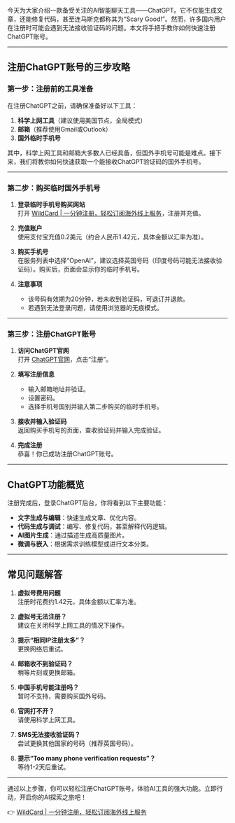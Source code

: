 今天为大家介绍一款备受关注的AI智能聊天工具——ChatGPT。它不仅能生成文章，还能修复代码，甚至连马斯克都称其为“Scary Good!”。然而，许多国内用户在注册时可能会遇到无法接收验证码的问题。本文将手把手教你如何快速注册ChatGPT账号。

---

## 注册ChatGPT账号的三步攻略

### 第一步：注册前的工具准备

在注册ChatGPT之前，请确保准备好以下工具：

1. **科学上网工具**（建议使用美国节点，全局模式）
2. **邮箱**（推荐使用Gmail或Outlook）
3. **国外临时手机号**

其中，科学上网工具和邮箱大多数人已经具备，但国外手机号可能是难点。接下来，我们将教你如何快速获取一个能接收ChatGPT验证码的国外手机号。

---

### 第二步：购买临时国外手机号

1. **登录临时手机号购买网站**  
   打开 [WildCard | 一分钟注册，轻松订阅海外线上服务](https://bit.ly/bewildcard)，注册并充值。

2. **充值账户**  
   使用支付宝充值0.2美元（约合人民币1.42元，具体金额以汇率为准）。

3. **购买手机号**  
   在服务列表中选择“OpenAI”，建议选择英国号码（印度号码可能无法接收验证码）。购买后，页面会显示你的临时手机号。

4. **注意事项**  
   - 该号码有效期为20分钟，若未收到验证码，可退订并退款。
   - 若遇到无法登录问题，请使用浏览器的无痕模式。

---

### 第三步：注册ChatGPT账号

1. **访问ChatGPT官网**  
   打开 [ChatGPT官网](https://bit.ly/bewildcard)，点击“注册”。

2. **填写注册信息**  
   - 输入邮箱地址并验证。
   - 设置密码。
   - 选择手机号国别并输入第二步购买的临时手机号。

3. **接收并输入验证码**  
   返回购买手机号的页面，查收验证码并输入完成验证。

4. **完成注册**  
   恭喜！你已成功注册ChatGPT账号。

---

## ChatGPT功能概览

注册完成后，登录ChatGPT后台，你将看到以下主要功能：

- **文字生成与编辑**：快速生成文章、优化内容。
- **代码生成与调试**：编写、修复代码，甚至解释代码逻辑。
- **AI图片生成**：通过描述生成高质量图片。
- **微调与嵌入**：根据需求训练模型或进行文本分类。

---

## 常见问题解答

1. **虚拟号费用问题**  
   注册时花费约1.42元，具体金额以汇率为准。

2. **虚拟号无法注册？**  
   建议在关闭科学上网工具的情况下操作。

3. **提示“相同IP注册太多”？**  
   更换网络后重试。

4. **邮箱收不到验证码？**  
   稍等片刻或更换邮箱。

5. **中国手机号能注册吗？**  
   暂时不支持，需要购买国外号码。

6. **官网打不开？**  
   请使用科学上网工具。

7. **SMS无法接收验证码？**  
   尝试更换其他国家的号码（推荐英国号码）。

8. **提示“Too many phone verification requests”？**  
   等待1-2天后重试。

---

通过以上步骤，你可以轻松注册ChatGPT账号，体验AI工具的强大功能。立即行动，开启你的AI探索之旅吧！

👉 [WildCard | 一分钟注册，轻松订阅海外线上服务](https://bit.ly/bewildcard)
